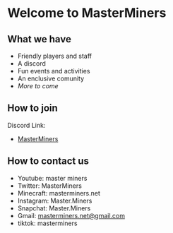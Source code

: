 # Welcome to MasterMiners

## What we have

* Friendly players and staff
* A discord
* Fun events and activities
* An enclusive comunity
* *More to come*

## How to join

Discord Link:

* [MasterMiners](https://discord.gg/b5P7p7)

## How to contact us

* Youtube: master miners
* Twitter: MasterMiners
* Minecraft: masterminers.net
* Instagram: Master.Miners
* Snapchat: Master.Miners
* Gmail: masterminers.net@gmail.com
* tiktok: masterminers